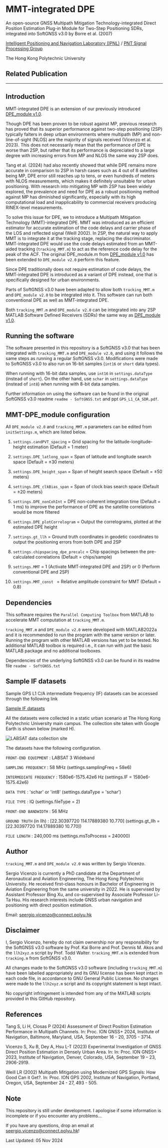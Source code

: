 # MMT-integrated DPE
An open-source GNSS Multipath Mitigation Technology-integrated Direct Position Estimation Plug-in Module for Two-Step Positioning SDRs, integrated into SoftGNSS v3.0 by Borre et al. (2007)

[Intelligent Positioning and Navigation Laboratory (IPNL)](https://www.polyu.edu.hk/aae/ipn-lab/us/index.html) / [PNT Signal Processing Group](https://pbingxu.github.io/team/)

The Hong Kong Polytechnic University

## Related Publication
---

## Introduction
MMT-integrated DPE is an extension of our previously introduced [DPE_module v1.0](https://github.com/Sergio-Vicenzo/GPSL1-DPEmodule).

Though DPE has been proven to be robust against MP, previous research has proved that its superior performance against two-step positioning (2SP) typically falters in deep urban environments where multipath (MP) and non-line-of-sight (NLOS) are the majority of signals received (Vicenzo et al. 2023). This does not necessarily mean that the performance of DPE is worse than 2SP, but rather that its performance is depreciated to a large degree with increasing errors from MP and NLOS the same way 2SP does. 

Tang et al. (2024) had also recently showed that while DPE remains more accurate in comparison to 2SP in harsh cases such as 4 out of 8 satellites being MP, DPE error still reaches up to tens, or even hundreds of meters with NLOS measurements, which makes it definitely unsuitable for urban positioning. With research into mitigating MP with 2SP has been widely explored, the prevalence and need for DPE as a robust positioning method against MP has diminished significantly, especially with its high computational load and inapplicability to commercial receivers producing RINEX-level measurements.

To solve this issue for DPE, we to introduce a Multipath Mitigation Technology (MMT)-integrated DPE. MMT was introduced as an efficient estimator for accurate estimation of the code delays and carrier phase of the LOS and reflected signal (Weill 2002). In 2SP, the natural way to apply MMT is to integrate it at the tracking stage, replacing the discriminator. MMT-integrated DPE would use the code delays estimated from an MMT-aided tracking (`tracking_MMT.m`) to act as the reference code delay for the peak of the ACF. The original DPE_module.m from [DPE_module v1.0](https://github.com/Sergio-Vicenzo/GPSL1-DPEmodule) has been extended to `DPE_module v2.0` perform this feature. 

Since DPE traditionally does not require estimation of code delays, the MMT-integrated DPE is introduced as a variant of DPE instead, one that is specifically designed for urban environments. 

Parts of SoftGNSS v3.0 have been adapted to allow both `tracking_MMT.m` and `DPE_module v2.0` to be integrated into it. This software can run both conventional DPE as well as MMT-integrated DPE. 

Both `tracking_MMT.m` and `DPE_module v2.0` can be integrated into any 2SP MATLAB Software Defined Receivers (SDRs) the same way as [DPE_module v1.0](https://github.com/Sergio-Vicenzo/GPSL1-DPEmodule).

## Running the software

The software presented in this repository is a SoftGNSS v3.0 that has been integrated with `tracking_MMT.m` and `DPE_module v2.0`, and using it follows the same steps as running a regular SoftGNSS v3.0. Modifications were made to SoftGNSS v3.0 to also run on 16-bit samples (`int16` or `short` data types). 

When running with 16-bit data samples, use `int16` in `settings.dataType` (instead of `short`). On the other hand, use `schar` in `settings.dataType` (instead of `int8`) when running with 8-bit data samples.

Further information on using the software can be found in the original SoftGNSS v3.0 readme `readme - SoftGNSS.txt` and ppt `GPS_L1_CA_SDR.pdf`.

## MMT-DPE_module configuration
All `DPE_module v2.0` and `tracking_MMT.m` parameters can be edited from `initSettings.m`, which are listed below.

1. `settings.candPVT_spacing` = Grid spacing for the latitude-longitude-height estimation (Default = 1 meter)

2. `settings.DPE_latlong_span` = Span of latitude and longitude search space (Default = ±30 meters)

3. `settings.DPE_height_span` = Span of height search space (Default = ±50 meters)

4. `settings.DPE_clkBias_span` = Span of clock bias search space (Default = ±20 meters)

5. `settings.DPE_nonCohInt` = DPE non-coherent integration time (Default = 1 ms) to improve the performance of DPE as the satellite correlations would be more filtered

6. `settings.DPE_plotCorrelogram` = Output the correlograms, plotted at the estimated DPE height

7. `settings.gt_llh` = Ground truth coordinates in geodetic coordinates to output the positioning errors from both DPE and 2SP

8. `settings.chipspacing_dpe_precalc` = Chip spacings between the pre-calculated correlations (Default = chips/sample)

9. `settings.MMT` = 1 (Activate MMT-integrated DPE and 2SP) or 0 (Perform conventional DPE and 2SP)

10. `settings.MMT_const ` = Relative amplitude constraint for MMT (Default = 0.8)

## Dependencies

This software requires the `Parallel Computing Toolbox` from MATLAB to accelerate MMT computation at `tracking_MMT.m`.

`tracking_MMT.m` and `DPE_module v2.0` were developed with MATLAB2022a and it is recommended to run the program with the same version or later. Running the program with other MATLAB versions has yet to be tested. No additional MATLAB toolbox is required i.e., it can run with just the basic MATLAB package and no additional toolboxes.

Dependencies of the underlying SoftGNSS v3.0 can be found in its readme file `readme - SoftGNSS.txt`

## Sample IF datasets
Sample GPS L1 C/A intermediate frequency (IF) datasets can be accessed through the following link

[Sample IF datasets](https://drive.google.com/drive/folders/12i75AUCq3DoXqF6xqQ88tibIY3eSlucN?usp=sharing)

All the datasets were collected in a static urban scenario at The Hong Kong Polytechnic University main campus. The collection site taken with Google Earth is shown below (marked H).

![LABSAT data collection site](https://github.com/Sergio-Vicenzo/GPSL1-DPEmodule/blob/main/Collection%20Site.jpg)

The datasets have the following configuration.

`FRONT-END EQUIPMENT`		: LABSAT 3 Wideband

`SAMPLING FREQUENCY`		: 58 MHz				(settings.samplingFreq = 58e6)

`INTERMEDIATE FREQUENCY`	: 1580e6-1575.42e6 Hz 			(settings.IF = 1580e6-1575.42e6)

`DATA TYPE`			: 'schar' or 'int8' 			(settings.dataType = 'schar')

`FILE TYPE`			: IQ 					(settings.fileType = 2)

`FRONT-END BANDWIDTH`		: 56 MHz

`GROUND TRUTH` (in llh)		: [22.30397720 114.17889380 10.770] 	(settings.gt_llh = [22.30397720 114.17889380 10.770])

`FILE LENGTH`			: 240,000 ms 				(settings.msToProcess = 240000)


## Author

`tracking_MMT.m` and `DPE_module v2.0` was written by Sergio Vicenzo.

Sergio Vicenzo is currently a PhD candidate at the Department of Aeronautical and Aviation Engineering, The Hong Kong Polytechnic University. He received first-class honours in Bachelor of Engineering in Aviation Engineering from the same university in 2022. He is supervised by Assistant Professor Bing Xu, and co-supervised by Associate Professor Li-Ta Hsu. His research interests include GNSS urban navigation and positioning with direct position estimation.

Email: <seergio.vicenzo@connect.polyu.hk>

## Disclaimer
I, Sergio Vicenzo, hereby do not claim ownership nor any responsibility for the SoftGNSS v3.0 software by Prof. Kai Borre and Prof. Dennis M. Akos and the `llh2xyz.m` script by Prof. Todd Walter. `tracking_MMT.m` is extended from `tracking.m` from SoftGNSS v3.0.

All changes made to the SoftGNSS v3.0 software (including `tracking_MMT.m`) have been labelled appropriately and its GNU license has been kept intact in each code file, in accordance to GNU General Public License. No changes were made to the `llh2xyz.m` script and its copyright statement is kept intact.

No copyright infringement is intended from any of the MATLAB scripts provided in this GitHub repository.

## References

Tang S, Li H, Closas P (2024) Assessment of Direct Position Estimation Performance in Multipath Channels. In: Proc. ION GNSS+ 2024, Institute of Navigation, Baltimore, Maryland, USA, September 16 - 20, 3705 - 3714.

Vicenzo S, Xu B, Dey A, Hsu L-T (2023) Experimental Investigation of GNSS Direct Position Estimation in Densely Urban Area. In: In: Proc. ION GNSS+ 2023, Institute of Navigation, Denver, Colorado, USA, September 19 – 23, 2906-2919.

Weill LR (2002) Multipath Mitigation using Modernized GPS Signals: How Good Can it Get?. In: Proc. ION GPS 2002, Institute of Navigation, Portland, Oregon, USA, September 24 - 27, 493 - 505.

## Note
This repository is still under development. I apologise if some information is incomplete or if you encounter any problems...

If you have any questions, drop an email at <seergio.vicenzo@connect.polyu.hk>!

Last Updated: 05 Nov 2024

	   
